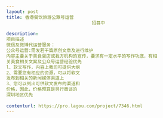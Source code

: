 ```yaml
---                
layout: post       
title: 香港餐饮旅游公眾号运营
                                招募中
           
description: 
项目描述
微信及微博代运营服务：
公众号运营:需发若干篇原创文章及进行维护
内容主要关于美食餐店或我方机构的宣传，要求有一定水平的写作功底，有相关美食相关文案及公众号运营经验优先
l、软文写作，内容上我司可提供大纲
2、需要您有相应的资源，可以将软文发布到相关的新闻媒体渠道上
3、您可以列出可供软文发布的渠道和价格，因此，价格预算是另行商谈的
深圳地区优先
     
contenturl: https://pro.lagou.com/project/7346.html      
---                 
```

